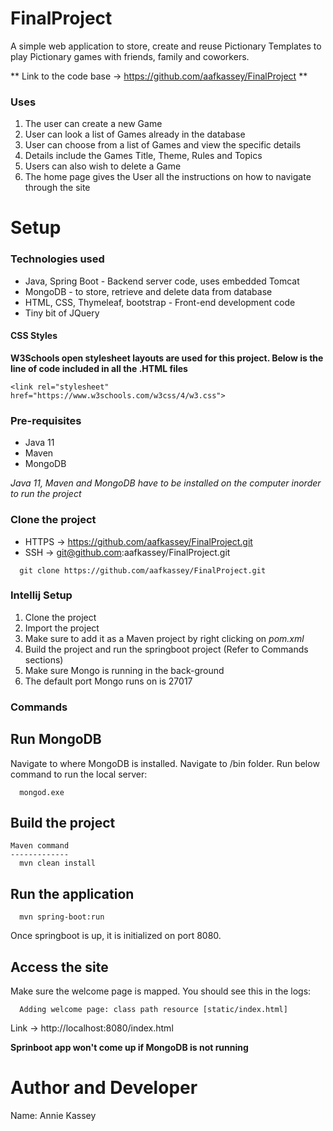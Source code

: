 # FinalProject
A simple web application to store, create and reuse Pictionary Templates to play Pictionary games with friends, family and coworkers. 

** Link to the code base -> https://github.com/aafkassey/FinalProject **

### Uses
1. The user can create a new Game
2. User can look a list of Games already in the database
3. User can choose from a list of Games and view the specific details
  1. Details include the Games Title, Theme, Rules and Topics
4. Users can also wish to delete a Game
5. The home page gives the User all the instructions on how to navigate through the site

# Setup

### Technologies used
* Java, Spring Boot - Backend server code, uses embedded Tomcat
* MongoDB - to store, retrieve and delete data from database
* HTML, CSS, Thymeleaf, bootstrap - Front-end development code
* Tiny bit of JQuery

#### CSS Styles

**W3Schools open stylesheet layouts are used for this project. Below is the line of code included in all the .HTML files**

``` <link rel="stylesheet" href="https://www.w3schools.com/w3css/4/w3.css"> ```

### Pre-requisites

* Java 11
* Maven
* MongoDB

*Java 11, Maven and MongoDB have to be installed on the computer inorder to run the project*

### Clone the project

* HTTPS -> https://github.com/aafkassey/FinalProject.git
* SSH -> git@github.com:aafkassey/FinalProject.git

```
  git clone https://github.com/aafkassey/FinalProject.git
```

### Intellij Setup

1. Clone the project 
2. Import the project 
3. Make sure to add it as a Maven project by right clicking on *pom.xml*
4. Build the project and run the springboot project (Refer to Commands sections)
  1. Make sure Mongo is running in the back-ground
  2. The default port Mongo runs on is 27017

### Commands

Run MongoDB
---------------

Navigate to where MongoDB is installed. Navigate to /bin folder. Run below command to run the local server:

```
  mongod.exe
```

Build the project
--------------------

```
Maven command
-------------
  mvn clean install
```

Run the application
-----------------------

```
  mvn spring-boot:run
```

Once springboot is up, it is initialized on port 8080. 

Access the site
---------------
Make sure the welcome page is mapped. You should see this in the logs:
```
  Adding welcome page: class path resource [static/index.html]
```

Link -> http://localhost:8080/index.html 

**Sprinboot app won't come up if MongoDB is not running**

# Author and Developer

Name: Annie Kassey
